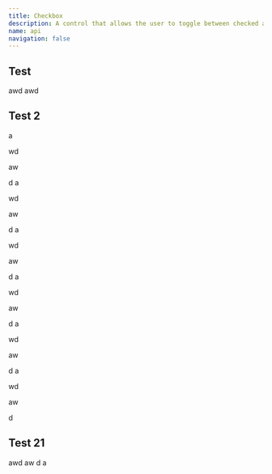 ```yaml
---
title: Checkbox
description: A control that allows the user to toggle between checked and not checked.
name: api
navigation: false
---
```


## Test 
awd
awd


## Test 2
a

wd

aw

d
a

wd

aw

d
a

wd

aw

d
a

wd

aw

d
a

wd

aw

d
a

wd

aw

d


## Test 21



awd
aw
d
a